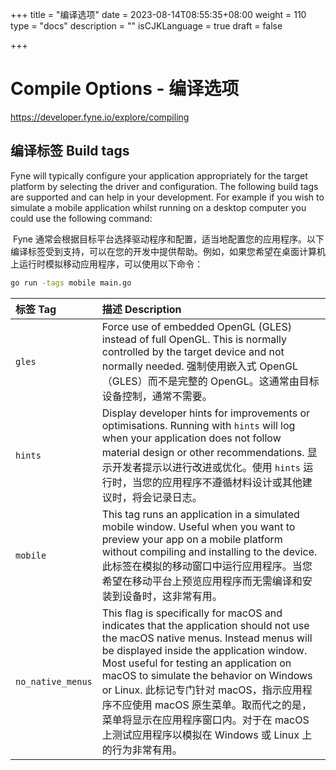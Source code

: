 +++
title = "编译选项"
date = 2023-08-14T08:55:35+08:00
weight = 110
type = "docs"
description = ""
isCJKLanguage = true
draft = false

+++

# Compile Options - 编译选项

https://developer.fyne.io/explore/compiling

## 编译标签 Build tags

Fyne will typically configure your application appropriately for the target platform by selecting the driver and configuration. The following build tags are supported and can help in your development. For example if you wish to simulate a mobile application whilst running on a desktop computer you could use the following command:

​	Fyne 通常会根据目标平台选择驱动程序和配置，适当地配置您的应用程序。以下编译标签受到支持，可以在您的开发中提供帮助。例如，如果您希望在桌面计算机上运行时模拟移动应用程序，可以使用以下命令：

```bash
go run -tags mobile main.go
```

| 标签 Tag          | 描述 Description                                             |
| :---------------- | :----------------------------------------------------------- |
| `gles`            | Force use of embedded OpenGL (GLES) instead of full OpenGL. This is normally controlled by the target device and not normally needed. 强制使用嵌入式 OpenGL（GLES）而不是完整的 OpenGL。这通常由目标设备控制，通常不需要。 |
| `hints`           | Display developer hints for improvements or optimisations. Running with `hints` will log when your application does not follow material design or other recommendations. 显示开发者提示以进行改进或优化。使用 `hints` 运行时，当您的应用程序不遵循材料设计或其他建议时，将会记录日志。 |
| `mobile`          | This tag runs an application in a simulated mobile window. Useful when you want to preview your app on a mobile platform without compiling and installing to the device. 此标签在模拟的移动窗口中运行应用程序。当您希望在移动平台上预览应用程序而无需编译和安装到设备时，这非常有用。 |
| `no_native_menus` | This flag is specifically for macOS and indicates that the application should not use the macOS native menus. Instead menus will be displayed inside the application window. Most useful for testing an application on macOS to simulate the behavior on Windows or Linux. 此标记专门针对 macOS，指示应用程序不应使用 macOS 原生菜单。取而代之的是，菜单将显示在应用程序窗口内。对于在 macOS 上测试应用程序以模拟在 Windows 或 Linux 上的行为非常有用。 |